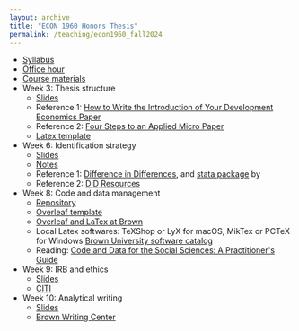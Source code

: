 ```yaml
---
layout: archive
title: "ECON 1960 Honors Thesis"
permalink: /teaching/econ1960_fall2024
---
```



* <a href= "https://jzhangg.github.io/files/econ1960/ECON1960_lab_syllabus_20241112.pdf"  target="_blank">Syllabus</a>
* <a href="https://calendar.app.google/wAvbCFPvPhdW4Fa76" target="_blank">Office hour</a>
* <a href="https://github.com/jzhangg/econ1960_lab" target="_blank">Course materials</a>
* Week 3: Thesis structure
   - <a href="https://jzhangg.github.io/files/econ1960/thesis_structure_slides.pdf" target="_blank">Slides</a>
   - Reference 1: <a href= "https://www.cgdev.org/blog/how-write-introduction-your-development-economics-paper"  target="_blank">How to Write the Introduction of Your Development Economics Paper</a>
   - Reference 2: <a href= "https://scholar.harvard.edu/files/shapiro/files/foursteps.pdf" target = "_blank">Four Steps to an Applied Micro Paper</a>
   - <a href="https://github.com/jzhangg/econ1960_lab/tree/main/paper" target="_blank">Latex template</a>
* Week 6: Identification strategy
   - <a href="https://jzhangg.github.io/files/econ1960/identification_strategies_slides_202410.pdf" target="_blank">Slides</a>
   - <a href="https://jzhangg.github.io/files/econ1960/identification_strategies_note_202410.pdf" target="_blank">Notes</a>
   - Reference 1: <a href= "https://jrgcmu.github.io/2sdd_gtty.pdf"  target="_blank">Difference in Differences</a>, and <a href= "https://github.com/kylebutts/did2s_stata" >stata package</a> by
   - Reference 2: <a href="https://www.jonathandroth.com/did-resources/" target="_blank">DiD Resources</a>
* Week 8: Code and data management
   - <a href="https://github.com/jzhangg/econ1960_lab" target="_blank">Repository</a>
   - <a href="https://www.overleaf.com/read/pfknvfwxpnwx#c7a22d"  target="_blank">Overleaf template</a>
   - <a href="https://libguides.brown.edu/overleaf"  target="_blank">Overleaf and LaTex at Brown</a>
   - Local Latex softwares: TeXShop or LyX for macOS, MikTex or PCTeX for Windows <a href="https://softwarecatalog.brown.edu/">Brown University software catalog</a>
   - Reading: <a href= "https://web.stanford.edu/~gentzkow/research/CodeAndData.pdf"  target="_blank">Code and Data for the Social Sciences: A Practitioner's Guide</a>
* Week 9: IRB and ethics
   - <a href="https://jzhangg.github.io/files/econ1960/irb_slides.pdf" target="_blank">Slides</a>
   - <a href="https://www.brown.edu/research/Education" target="_blank">CITI</a>
* Week 10: Analytical writing
   - <a href="https://jzhangg.github.io/files/econ1960/writing_slides.pdf" target="_blank">Slides</a>
   - <a href="https://sheridan.brown.edu/services/writing-center" target="_blank">Brown Writing Center</a>
